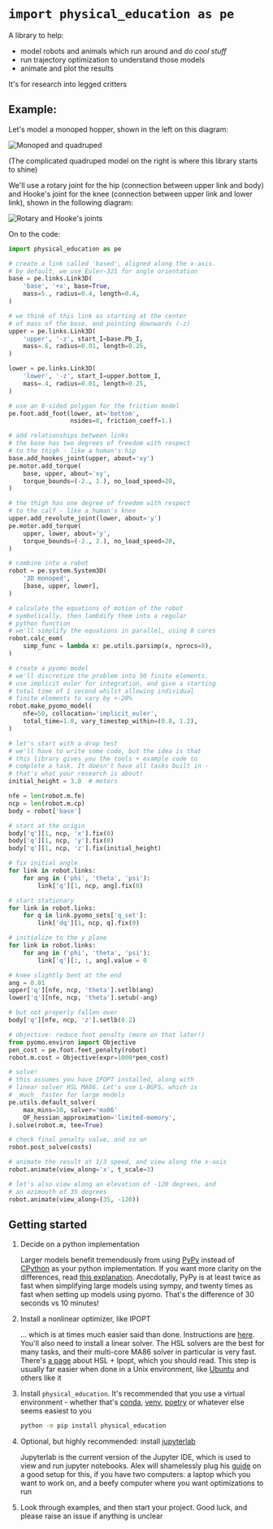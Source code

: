 # `import physical_education as pe`
A library to help:
* model robots and animals which run around and _do cool stuff_
* run trajectory optimization to understand those models
* animate and plot the results

It's for research into legged critters

## Example:

Let's model a monoped hopper, shown in the left on this diagram:

![Monoped and quadruped](monoped-and-quadruped.png)

(The complicated quadruped model on the right is where this library starts to shine)

We'll use a rotary joint for the hip (connection between upper link and body) and Hooke's joint for the knee (connection between upper link and lower link), shown in the following diagram:

![Rotary and Hooke's joints](joint-types.png)

On to the code:

```python
import physical_education as pe

# create a link called 'based', aligned along the x-axis.
# by default, we use Euler-321 for angle orientation
base = pe.links.Link3D(
    'base', '+x', base=True,
    mass=5., radius=0.4, length=0.4,
)

# we think of this link as starting at the center
# of mass of the base, and pointing downwards (-z)  
upper = pe.links.Link3D(
    'upper', '-z', start_I=base.Pb_I,
    mass=.6, radius=0.01, length=0.25,
)

lower = pe.links.Link3D(
    'lower', '-z', start_I=upper.bottom_I,
    mass=.4, radius=0.01, length=0.25,
)

# use an 8-sided polygon for the friction model
pe.foot.add_foot(lower, at='bottom',
                 nsides=8, friction_coeff=1.)

# add relationships between links
# the base has two degrees of freedom with respect
# to the thigh - like a human's hip
base.add_hookes_joint(upper, about='xy')
pe.motor.add_torque(
    base, upper, about='xy',
    torque_bounds=(-2., 2.), no_load_speed=20,
)

# the thigh has one degree of freedom with respect
# to the calf - like a human's knee
upper.add_revolute_joint(lower, about='y')
pe.motor.add_torque(
    upper, lower, about='y',
    torque_bounds=(-2., 2.), no_load_speed=20,
)

# combine into a robot
robot = pe.system.System3D(
    '3D monoped',
    [base, upper, lower],
)

# calculate the equations of motion of the robot
# symbolically, then lambdify them into a regular
# python function
# we'll simplify the equations in parallel, using 8 cores
robot.calc_eom(
    simp_func = lambda x: pe.utils.parsimp(x, nprocs=8),
)

# create a pyomo model
# we'll discretize the problem into 50 finite elements,
# use implicit euler for integration, and give a starting
# total time of 1 second whilst allowing individual
# finite elements to vary by +-20%
robot.make_pyomo_model(
    nfe=50, collocation='implicit_euler',
    total_time=1.0, vary_timestep_within=(0.8, 1.2),
)

# let's start with a drop test
# we'll have to write some code, but the idea is that
# this library gives you the tools + example code to
# complete a task. It doesn't have all tasks built in -
# that's what your research is about!
initial_height = 3.0  # meters

nfe = len(robot.m.fe)
ncp = len(robot.m.cp)
body = robot['base']

# start at the origin
body['q'][1, ncp, 'x'].fix(0)
body['q'][1, ncp, 'y'].fix(0)
body['q'][1, ncp, 'z'].fix(initial_height)

# fix initial angle
for link in robot.links:
    for ang in ('phi', 'theta', 'psi'):
        link['q'][1, ncp, ang].fix(0)

# start stationary
for link in robot.links:
    for q in link.pyomo_sets['q_set']:
        link['dq'][1, ncp, q].fix(0)

# initialize to the y plane
for link in robot.links:
    for ang in ('phi', 'theta', 'psi'):
        link['q'][:, :, ang].value = 0

# knee slightly bent at the end
ang = 0.01
upper['q'][nfe, ncp, 'theta'].setlb(ang)
lower['q'][nfe, ncp, 'theta'].setub(-ang)

# but not properly fallen over
body['q'][nfe, ncp, 'z'].setlb(0.2)

# objective: reduce foot penalty (more on that later!)
from pyomo.environ import Objective
pen_cost = pe.foot.feet_penalty(robot)
robot.m.cost = Objective(expr=1000*pen_cost)

# solve!
# this assumes you have IPOPT installed, along with
# linear solver HSL MA86. Let's use L-BGFS, which is
# _much_ faster for large models
pe.utils.default_solver(
    max_mins=10, solver='ma86'
    OF_hessian_approximation='limited-memory',
).solve(robot.m, tee=True)

# check final penalty value, and so on
robot.post_solve(costs)

# animate the result at 1/3 speed, and view along the x-axis
robot.animate(view_along='x', t_scale=3)

# let's also view along an elevation of -120 degrees, and
# an azimouth of 35 degrees
robot.animate(view_along=(35, -120))
```

## Getting started

1. Decide on a python implementation

   Larger models benefit tremendously from using [PyPy](https://www.pypy.org/) instead of [CPython](https://www.python.org/downloads/) as your python implementation. If you want more clarity on the differences, read [this explanation](https://stackoverflow.com/questions/17130975/python-vs-cpython#17130986). Anecdotally, PyPy is at least twice as fast when simplifying large models using sympy, and twenty times as fast when setting up models using pyomo. That's the difference of 30 seconds vs 10 minutes!

2. Install a nonlinear optimizer, like IPOPT

   ... which is at times much easier said than done. Instructions are [here](https://github.com/coin-or/Ipopt#getting-started). You'll also need to install a linear solver. The HSL solvers are the best for many tasks, and their multi-core MA86 solver in particular is very fast. There's [a page](http://www.hsl.rl.ac.uk/ipopt/) about HSL + Ipopt, which you should read. This step is usually far easier when done in a Unix environment, like [Ubuntu](https://ubuntu.com/) and others like it

3. Install `physical_education`. It's recommended that you use a virtual environment - whether that's [conda](https://docs.conda.io/en/latest/), [venv](https://docs.python.org/3/tutorial/venv.html), [poetry](https://python-poetry.org/) or whatever else seems easiest to you

   ```bash
   python -m pip install physical_education
   ```

4. Optional, but highly recommended: install [jupyterlab](https://jupyterlab.readthedocs.io/)

   Jupyterlab is the current version of the Jupyter IDE, which is used to view and run jupyter notebooks. Alex will shamelessly plug his [guide](https://alknemeyer.github.io/remote-notebooks/) on a good setup for this, if you have two computers: a laptop which you want to work on, and a beefy computer where you want optimizations to run

5. Look through examples, and then start your project. Good luck, and please raise an issue if anything is unclear

